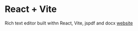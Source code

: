 # React + Vite

Rich text editor built withn React, Vite, jspdf and docx
[website](https://coshgunc.github.io/rich-texteditor-vite_react/)
